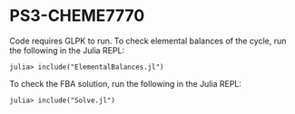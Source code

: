 # PS3-CHEME7770

Code requires GLPK to run. 
To check elemental balances of the cycle, run the following in the Julia REPL:

	julia> include("ElementalBalances.jl")
	
To check the FBA solution, run the following in the Julia REPL:

	julia> include("Solve.jl")
